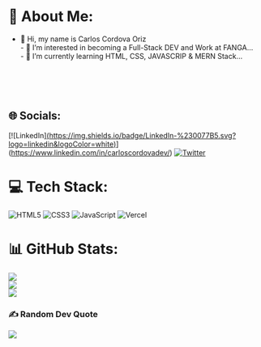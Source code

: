 # 💫 About Me:
- 👋 Hi, my name is Carlos Cordova Oriz<br>- 👀 I’m interested in  becoming a Full-Stack DEV and Work at FANGA...<br>- 🌱 I’m currently learning HTML, CSS, JAVASCRIP & MERN Stack​ ...<br><br><br><br><br>


## 🌐 Socials:
[![LinkedIn][(https://img.shields.io/badge/LinkedIn-%230077B5.svg?logo=linkedin&logoColor=white)]([https://linkedin.com/incarloscordovadev/)](https://www.linkedin.com/in/carloscordovadev/) [![Twitter](https://img.shields.io/badge/Twitter-%231DA1F2.svg?logo=Twitter&logoColor=white)](https://twitter.com/Cordovacarlos10) 

# 💻 Tech Stack:
![HTML5](https://img.shields.io/badge/html5-%23E34F26.svg?style=plastic&logo=html5&logoColor=white) ![CSS3](https://img.shields.io/badge/css3-%231572B6.svg?style=plastic&logo=css3&logoColor=white) ![JavaScript](https://img.shields.io/badge/javascript-%23323330.svg?style=plastic&logo=javascript&logoColor=%23F7DF1E) ![Vercel](https://img.shields.io/badge/vercel-%23000000.svg?style=plastic&logo=vercel&logoColor=white)
# 📊 GitHub Stats:
![](https://github-readme-stats.vercel.app/api?username=cordovacarlos22&theme=radical&hide_border=false&include_all_commits=false&count_private=false)<br/>
![](https://github-readme-streak-stats.herokuapp.com/?user=cordovacarlos22&theme=radical&hide_border=false)<br/>
![](https://github-readme-stats.vercel.app/api/top-langs/?username=cordovacarlos22&theme=radical&hide_border=false&include_all_commits=false&count_private=false&layout=compact)

### ✍️ Random Dev Quote
![](https://quotes-github-readme.vercel.app/api?type=horizontal&theme=radical)

